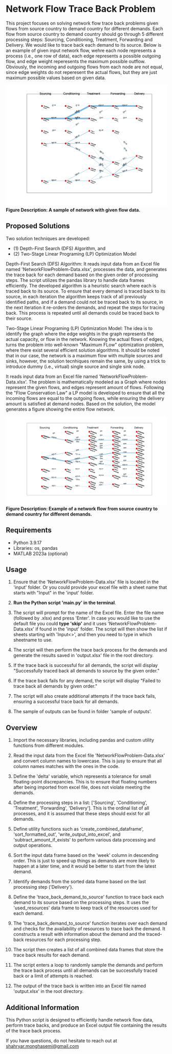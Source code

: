 # Network Flow Trace Back Problem

This project focuses on solving network flow trace back problems given flows from source country to demand country for different demands. Each flow from source country to demand country should go through 5 different processing steps: Sourcing, Conditioning, Treatment, Forwarding and Delivery. We would like to trace back each demand to its source. Below is an example of given input network flow, wehre each node represents a process (i.e., one row of data), each edge represents a possible outgoing flow, and edge weight reperesents the maximum possible outflow. Obviously, the incoming and outgoing flows from each node are not equal, since edge weights do not reperesent the actual flows, but they are just maximum possible values based on given data.

![Network Flow Example](images/sampleGivenNetworkFlow.jpg)
**Figure Description: A sample of network with given flow data.**

## Proposed Solutions

Two solution techniques are developed:

- (1) Depth-First Search (DFS) Algorithm, and
- (2) Two-Stage Linear Programing (LP) Optimization Model

Depth-First Search (DFS) Algorithm: It reads input data from an Excel file named 'NetworkFlowProblem-Data.xlsx', processes the data, and generates the trace back for each demand based on the given order of processing steps. The script utilizes the pandas library to handle data frames efficiently. The developed algorithm is a heuristic search where each is traced back to its source. To ensure that every demand is traced back to its source, in each iteration the algorithm keeps track of all previously identified paths, and if a demand could not be traced back to its source, in the next iteration it re-orders the demands, and repeat the steps for tracing back. This process is repeated until all demands could be traced back to their source.

Two-Stage Linear Programing (LP) Optimization Model: The idea is to identify the graph where the edge weights in the graph represents the actual capacity, or flow in the network. Knowing the actual flows of edges, turns the problem into well-known "Maximum FLow" optimization problem, where there exist several efficient solution algorithms. It should be noted that in our case, the network is a maximum flow with multiple sources and sinks, however, the solution tecnhiques remain the same, by using a trick to introduce dummy (i.e., virtual) single source and single sink node.

It reads input data from an Excel file named 'NetworkFlowProblem-Data.xlsx'. The problem is mathematically modeled as a Graph where nodes represent the given flows, and edges represent amount of flows. Following the "Flow Conservation Law" a LP model is developed to ensure that all the incoming flows are equal to the outgoing flows, while ensuring the delivery amount is satisfied at demand nodes. Based on the solution, the model generates a figure showing the entire flow network.

![Network Flow Example](images/networkFlowExample.jpg)
**Figure Description: Example of a network flow from source country to demand country for different demands.**

## Requirements

- Python 3.9.17
- Libraries: os, pandas
- MATLAB 2023a (optional)

## Usage

1. Ensure that the 'NetworkFlowProblem-Data.xlsx' file is located in the 'input' folder. Or you could provide your excel file with a sheet name that starts with "Input" in the 'input' folder.

2. **Run the Python script 'main.py' in the terminal**.

3. The script will prompt for the name of the Excel file. Enter the file name (followed by .xlsx) and press 'Enter'. In case you would like to use the default file you could **type 'skip'** and it uses 'NetworkFlowProblem-Data.xlsx' if found in the 'input' folder. The script will then show the list if sheets starting with 'Input<>', and then you need to type in which sheetname to use.

4. The script will then perform the trace back process for the demands and generate the results saved in 'output.xlsx' file in the root directory.

5. If the trace back is successful for all demands, the script will display "Successfully traced back all demands to source by the given order."

6. If the trace back fails for any demand, the script will display "Failed to trace back all demands by given order."

7. The script will also create additional attempts if the trace back fails, ensuring a successful trace back for all demands.

8. The sample of outputs can be found in folder 'sample of outputs'.

## Overview

1. Import the necessary libraries, including pandas and custom utility functions from different modules.

2. Read the input data from the Excel file 'NetworkFlowProblem-Data.xlsx' and convert column names to lowercase. This is jusy to ensure that all column names matches with the ones in the code.

3. Define the 'delta' variable, which represents a tolerance for small floating-point discrepancies. This is to ensure that floating numbers after being imported from excel file, does not violate meeting the demands.

4. Define the processing steps in a list: ['Sourcing', 'Conditioning', 'Treatment', 'Forwarding', 'Delivery']. This is the ordinal list of all processes, and it is assumed that these steps should exist for all demands.

5. Define utility functions such as 'create_combined_dataframe', 'sort_formatted_out', 'write_output_into_excel', and 'subtract_amount_if_exists' to perform various data processing and output operations.

6. Sort the input data frame based on the 'week' column in descending order. This is just to speed up things as demands are more likely to happen at a later time, and it would be better to start from the latest demand.

7. Identify demands from the sorted data frame based on the last processing step ('Delivery').

8. Define the 'trace_back_demand_to_source' function to trace back each demand to its source based on the processing steps. It uses the 'used_resources' data frame to keep track of the resources used for each demand.

9. The 'trace_back_demand_to_source' function iterates over each demand and checks for the availability of resources to trace back the demand. It constructs a result with information about the demand and the traced-back resources for each processing step.

10. The script then creates a list of all combined data frames that store the trace back results for each demand.

11. The script enters a loop to randomly sample the demands and perform the trace back process until all demands can be successfully traced back or a limit of attempts is reached.

12. The output of the trace back is written into an Excel file named 'output.xlsx' in the root directory.

## Additional Information

This Python script is designed to efficiently handle network flow data, perform trace backs, and produce an Excel output file containing the results of the trace back process.

If you have questions, do not hesitate to reach out at shahryar.monghasemi@gmail.com
